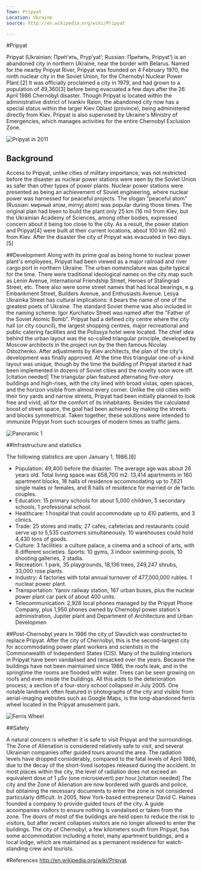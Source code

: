 ```yaml
---
Town: Pripyat
Location: Ukraine
source: http://en.wikipedia.org/wiki/Pripyat

---
```


#Pripyat

Pripyat (Ukrainian: При́п'ять, Pryp’yat’; Russian: При́пять, Pripyat’) is an abandoned city in northern Ukraine, near the border with Belarus.
Named for the nearby Pripyat River, Pripyat was founded on 4 February 1970, the ninth nuclear city in the Soviet Union, for the Chernobyl Nuclear Power Plant.[2] It was officially proclaimed a city in 1979, and had grown to a population of 49,360[3] before being evacuated a few days after the 26 April 1986 Chernobyl disaster.
Though Pripyat is located within the administrative district of Ivankiv Raion, the abandoned city now has a special status within the larger Kiev Oblast (province), being administered directly from Kiev. Pripyat is also supervised by Ukraine's Ministry of Emergencies, which manages activities for the entire Chernobyl Exclusion Zone.

![Pripyat in 2011](http://upload.wikimedia.org/wikipedia/commons/4/4c/Pripyat_Panorama.JPG)

## Background

Access to Pripyat, unlike cities of military importance, was not restricted before the disaster as nuclear power stations were seen by the Soviet Union as safer than other types of power plants. Nuclear power stations were presented as being an achievement of Soviet engineering, where nuclear power was harnessed for peaceful projects. The slogan "peaceful atom" (Russian: мирный атом, mirnyj atom) was popular during those times. The original plan had been to build the plant only 25 km (16 mi) from Kiev, but the Ukrainian Academy of Sciences, among other bodies, expressed concern about it being too close to the city. As a result, the power station and Pripyat[4] were built at their current locations, about 100 km (62 mi) from Kiev. After the disaster the city of Pripyat was evacuated in two days.[5]


##Development
Along with its prime goal as being home to nuclear power plant's employees, Pripyat had been viewed as a major railroad and river cargo port in northern Ukraine. The urban nomenclature was quite typical for the time. There were traditional ideological names on the city map such as Lenin Avenue, International Friendship Street, Heroes of Stalingrad Street, etc.
There also were some street names that had local bearings, e.g. Embankment Street, Builders Avenue, and Enthusiasts Avenue. Lesya Ukrainka Street has cultural implications: it bears the name of one of the greatest poets of Ukraine. The standard Soviet theme was also included in the naming scheme: Igor Kurchatov Street was named after the "Father of the Soviet Atomic Bomb".
Pripyat had a defined city centre where the city hall (or city council), the largest shopping centres, major recreational and public catering facilities and the Polissya hotel were located.
The chief idea behind the urban layout was the so-called triangular principle, developed by Moscow architects in the project run by the then famous Nicolay Ostozhenko. After adjustments by Kiev architects, the plan of the city's development was finally approved. At the time this triangular one-of-a-kind layout was unique, though by the time the building of Pripyat started it had been implemented in dozens of Soviet cities and the novelty soon wore off.[citation needed]
The triangular plan featured alternating five-story buildings and high-rises, with the city lined with broad vistas, open spaces, and the horizon visible from almost every corner. Unlike the old cities with their tiny yards and narrow streets, Pripyat had been initially planned to look free and vivid, all for the comfort of its inhabitants. Besides the calculated boost of street space, the goal had been achieved by making the streets and blocks symmetrical. Taken together, these solutions were intended to immunize Pripyat from such scourges of modern times as traffic jams.


![Panoramic 1](http://upload.wikimedia.org/wikipedia/commons/b/b6/Pripyat_panorama_2009-001.jpg)


##Infrastructure and statistics

The following statistics are upon January 1, 1986.[6]

- Population: 49,400 before the disaster. The average age was about 26 years old. Total living space was 658,700 m2: 13,414 apartments in 160 apartment blocks, 18 halls of residence accommodating up to 7,621 single males or females, and 8 halls of residence for married or de facto couples.
- Education: 15 primary schools for about 5,000 children, 5 secondary schools, 1 professional school.
- Healthcare: 1 hospital that could accommodate up to 410 patients, and 3 clinics.
- Trade: 25 stores and malls; 27 cafes, cafeterias and restaurants could serve up to 5,535 customers simultaneously. 10 warehouses could hold 4,430 tons of goods.
- Culture: 3 facilities: a culture palace, a cinema and a school of arts, with 8 different societies.
Sports: 10 gyms, 3 indoor swimming-pools, 10 shooting galleries, 2 stadia.
- Recreation: 1 park, 35 playgrounds, 18,136 trees, 249,247 shrubs, 33,000 rose plants.
- Industry: 4 factories with total annual turnover of 477,000,000 rubles. 1 nuclear power plant.
- Transportation: Yanov railway station, 167 urban buses, plus the nuclear power plant car park of about 400 units.
- Telecommunication: 2,926 local phones managed by the Pripyat Phone Company, plus 1,950 phones owned by Chernobyl power station's administration, Jupiter plant and Department of Architecture and Urban Developmen

##Post-Chernobyl years
In 1986 the city of Slavutich was constructed to replace Pripyat. After the city of Chernobyl, this is the second-largest city for accommodating power plant workers and scientists in the Commonwealth of Independent States (CIS).
Many of the building interiors in Pripyat have been vandalised and ransacked over the years. Because the buildings have not been maintained since 1986, the roofs leak, and in the springtime the rooms are flooded with water. Trees can be seen growing on roofs and even inside the buildings. All this adds to the deterioration process; a section of a four-story school collapsed in July 2005.
One notable landmark often featured in photographs of the city and visible from aerial-imaging websites such as Google Maps, is the long-abandoned ferris wheel located in the Pripyat amusement park.

![Ferris Wheel](http://upload.wikimedia.org/wikipedia/commons/5/5b/Pripyat01.jpg)

##Safety

A natural concern is whether it is safe to visit Pripyat and the surroundings. The Zone of Alienation is considered relatively safe to visit, and several Ukrainian companies offer guided tours around the area. The radiation levels have dropped considerably, compared to the fatal levels of April 1986, due to the decay of the short-lived isotopes released during the accident. In most places within the city, the level of radiation does not exceed an equivalent dose of 1 μSv (one microsievert) per hour.[citation needed]
The city and the Zone of Alienation are now bordered with guards and police, but obtaining the necessary documents to enter the zone is not considered particularly difficult. In 2005, New York-based entrepreneur David C. Haines founded a company to provide guided tours of the city. A guide accompanies visitors to ensure nothing is vandalised or taken from the zone.
The doors of most of the buildings are held open to reduce the risk to visitors, but after recent collapses visitors are no longer allowed to enter the buildings. The city of Chernobyl, a few kilometers south from Pripyat, has some accommodation including a hotel, many apartment buildings, and a local lodge, which are maintained as a permanent residence for watch-standing crew and tourists.

#References
http://en.wikipedia.org/wiki/Pripyat